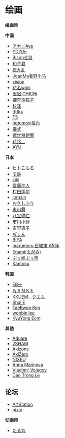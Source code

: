 # 绘画

**绘画师**

**中国**

- [アヤ／Aya](https://www.pixiv.net/users/3728486/artworks)
- [YDIYA-](https://weibo.com/YDIYA)
- [Bison仓鼠](https://weibo.com/u/1731549793)
- [和子君](https://weibo.com/u/2264501470)
- [疯九乱](https://weibo.com/u/7292155347)
- [JoanMa春野小马](https://weibo.com/u/2386943640)
- [xision](https://weibo.com/xision)
- [花名wink](https://weibo.com/u/6394253791)
- [迟迟·CHICHi](https://weibo.com/u/5748383382)
- [裸奔烫猫子](https://weibo.com/u/2710448195)
- [杉泽](https://weibo.com/yourviki)
- [ttttks](https://weibo.com/u/6424352339)
- [T5](https://twitter.com/thornsdance)
- [hotumoyi拾六](https://twitter.com/hitomio16)
- [儀式](https://www.pixiv.net/users/16275159/artworks)
- [螺丝辣翅面](https://weibo.com/u/5329902398?is_all=1)
- [花铭__](https://space.bilibili.com/19916355)
- [AYU](https://www.artstation.com/ayu-cn)

**日本**

- [ヒトこもる](https://twitter.com/Hitoimim)
- [モ誰](https://twitter.com/jeonghee1414)
- [siki](https://twitter.com/chyoellll)
- [袁藤冲人]()
- [村田莲尔](https://www.pseweb.com/)
- [jonsun](https://www.pixiv.net/users/60182)
- [お久しぶり](https://twitter.com/imlllsn)
- [米山舞](https://twitter.com/yoneyamai)
- [八宝備仁](https://twitter.com/HAPPOBIJIN)
- 市川小紗
- 吉野恵子
- [ぢょん](https://twitter.com/nonohara_dyon3/media )
- [BIYA](https://www.pixiv.net/users/59275588/artworks)
- [marumoru 日曜東 A55b](https://www.pixiv.net/users/4655878)
- [Egami(えがみ)](https://twitter.com/Egami_Mal)
- [ぷぅ崎ぷぅ奈](https://twitter.com/punopupupu)
- [Kantoku](https://www.pixiv.net/users/1565632)


**韩国**

- [EB十](https://twitter.com/ebkim00)
- [￦ＡＮＫＥ](https://twitter.com/Classic_W_)
- [KKUEMㆍクエム](http://kkuem.net/)
- [Shal.E](https://www.pixiv.net/users/10705197)
- [TaeKwon Kim](https://taekwonkim.artstation.com/)
- [wonbin lee](https://lwbv2001.artstation.com/)
- [KyuYong Eom](https://kyuyongeom.artstation.com/)

**其他**

- [Aduare](https://twitter.com/Aduare_rp)
- [2SHAM](https://www.pixiv.net/users/43104406)
- [Akizone](https://www.pixiv.net/users/2156525)
- [AkiZero](https://linktr.ee/AkiZero)
- [NIXEU](https://twitter.com/N_I_X_E_U)
- [Anna Marinova](https://art-icon.com/en/artists/marinova-anna/)
- [Vladimir Volegov](https://volegov.com/)
- [Dao Trong Le](https://daole.artstation.com/)

## 论坛



- [ArtStation](https://www.artstation.com)
- [pixiv](https://www.pixiv.net/)

**动画师**

- [たる丸](https://twitter.com/tarumaru0/media)

